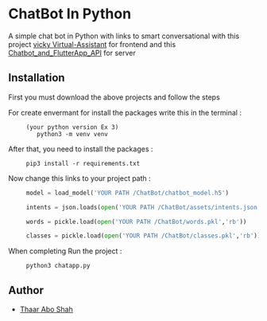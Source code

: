 
# ChatBot In Python

A simple chat bot in Python with links to smart conversational with this project [vicky Virtual-Assistant](https://github.com/Thaar-Abo-shah/Virtual-Assistant) for frontend and this [Chatbot_and_FlutterApp_API](https://github.com/Thaar-Abo-shah/Chatbot_and_FlutterApp_API) for server
## Installation

First you must download the above projects and follow the steps

For create envermant for install the packages write this in the terminal :
```shel
     (your python version Ex 3)
        python3 -m venv venv
```
 
After that, you need to install the packages :
```shel
     pip3 install -r requirements.txt
```

Now change this links to your project path :
```python
     model = load_model('YOUR PATH /ChatBot/chatbot_model.h5')
```
```python
     intents = json.loads(open('YOUR PATH /ChatBot/assets/intents.json').read())
```
```python
     words = pickle.load(open('YOUR PATH /ChatBot/words.pkl','rb'))
```
```python
     classes = pickle.load(open('YOUR PATH /ChatBot/classes.pkl','rb'))
```

When completing Run the project :
```shel
     python3 chatapp.py
```

## Author

- [Thaar Abo Shah](https://github.com/Thaar-Abo-shah)
